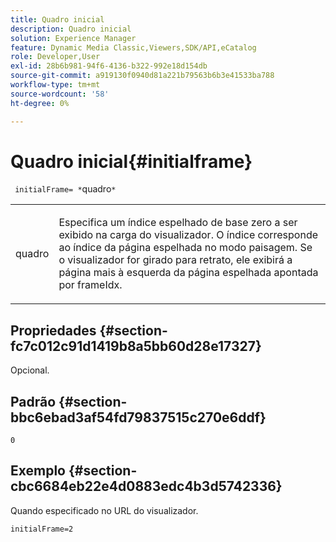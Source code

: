 ```yaml
---
title: Quadro inicial
description: Quadro inicial
solution: Experience Manager
feature: Dynamic Media Classic,Viewers,SDK/API,eCatalog
role: Developer,User
exl-id: 28b6b981-94f6-4136-b322-992e18d154db
source-git-commit: a919130f0940d81a221b79563b6b3e41533ba788
workflow-type: tm+mt
source-wordcount: '58'
ht-degree: 0%

---
```


# Quadro inicial{#initialframe}

` initialFrame= *`quadro`*`

<table id="table_06B5F795889E402FB6BCEA4D882E1422"> 
 <tbody> 
  <tr> 
   <td colname="col1"> <p> <span class="codeph"><span class="varname"> quadro</span></span> </p> </td> 
   <td colname="col2"> <p> Especifica um índice espelhado de base zero a ser exibido na carga do visualizador. O índice corresponde ao índice da página espelhada no modo paisagem. Se o visualizador for girado para retrato, ele exibirá a página mais à esquerda da página espelhada apontada por <span class="codeph"> frameIdx</span>. </p> </td> 
  </tr> 
 </tbody> 
</table>

## Propriedades {#section-fc7c012c91d1419b8a5bb60d28e17327}

Opcional.

## Padrão {#section-bbc6ebad3af54fd79837515c270e6ddf}

`0`

## Exemplo {#section-cbc6684eb22e4d0883edc4b3d5742336}

Quando especificado no URL do visualizador.

```
initialFrame=2
```
